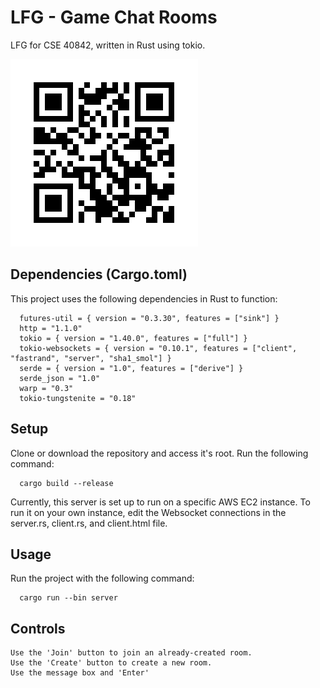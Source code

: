 # LFG - Game Chat Rooms
LFG for CSE 40842, written in Rust using tokio.

![](/demo.png)

## Dependencies (Cargo.toml)
This project uses the following dependencies in Rust to function:
```
  futures-util = { version = "0.3.30", features = ["sink"] }
  http = "1.1.0"
  tokio = { version = "1.40.0", features = ["full"] }
  tokio-websockets = { version = "0.10.1", features = ["client", "fastrand", "server", "sha1_smol"] }
  serde = { version = "1.0", features = ["derive"] }
  serde_json = "1.0"
  warp = "0.3"
  tokio-tungstenite = "0.18"
```

## Setup
Clone or download the repository and access it's root. Run the following command:
```
  cargo build --release
```
Currently, this server is set up to run on a specific AWS EC2 instance. To run it on your own instance, edit the Websocket connections in the server.rs, client.rs, and client.html file.

## Usage
Run the project with the following command:
```
  cargo run --bin server
```


## Controls
```
Use the 'Join' button to join an already-created room.
Use the 'Create' button to create a new room.
Use the message box and 'Enter'
```
